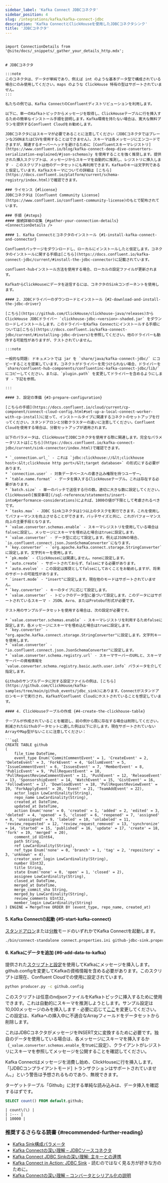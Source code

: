 ```yaml
---
sidebar_label: 'Kafka Connect JDBCコネクタ'
sidebar_position: 4
slug: /integrations/kafka/kafka-connect-jdbc
description: 'Kafka ConnectとClickHouseを使用したJDBCコネクタシンク'
title: 'JDBCコネクタ'
---
```

```

import ConnectionDetails from '@site/docs/_snippets/_gather_your_details_http.mdx';


# JDBCコネクタ

:::note
このコネクタは、データが単純であり、例えば int のような基本データ型で構成されている場合にのみ使用してください。maps のような ClickHouse 特有の型はサポートされていません。
:::

私たちの例では、Kafka ConnectのConfluentディストリビューションを利用します。

以下に、単一のKafkaトピックからメッセージを取得し、ClickHouseテーブルに行を挿入するための簡単なインストール手順を説明します。Kafka環境を持たない場合は、寛大な無料プランを提供するConfluent Cloudをお勧めします。

JDBCコネクタにはスキーマが必要であることに注意してください（JDBCコネクタではプレーンなJSONまたはCSVを使用することはできません）。スキーマは各メッセージにエンコードできますが、関連するオーバーヘッドを避けるために [Confluentスキーマレジストリ](https://www.confluent.io/blog/kafka-connect-deep-dive-converters-serialization-explained/#json-schemas)y を使用することを強く推奨します。提供された挿入スクリプトは、メッセージからスキーマを自動的に推測し、レジストリに挿入します - このスクリプトは他のデータセットにも再利用できます。Kafkaのキーは文字列であると仮定しています。Kafkaスキーマについての詳細は [こちら](https://docs.confluent.io/platform/current/schema-registry/index.html)で確認できます。

### ライセンス {#license}
JDBCコネクタは [Confluent Community License](https://www.confluent.io/confluent-community-license)のもとで配布されています。

### 手順 {#steps}
#### 接続詳細の収集 {#gather-your-connection-details}
<ConnectionDetails />

#### 1. Kafka Connectとコネクタのインストール {#1-install-kafka-connect-and-connector}

Confluentパッケージをダウンロードし、ローカルにインストールしたと仮定します。コネクタのインストールに関する手順は[こちら](https://docs.confluent.io/kafka-connect-jdbc/current/#install-the-jdbc-connector)に記載されています。

confluent-hubインストール方法を使用する場合、ローカルの設定ファイルが更新されます。

KafkaからClickHouseにデータを送信するには、コネクタのSinkコンポーネントを使用します。

#### 2. JDBCドライバーのダウンロードとインストール {#2-download-and-install-the-jdbc-driver}

[こちら](https://github.com/ClickHouse/clickhouse-java/releases)からClickHouse JDBCドライバー `clickhouse-jdbc-<version>-shaded.jar` をダウンロードしインストールします。このドライバーをKafka Connectにインストールする手順については[こちら](https://docs.confluent.io/kafka-connect-jdbc/current/#installing-jdbc-drivers)を参照してください。他のドライバーも動作する可能性がありますが、テストされていません。

:::note

一般的な問題: ドキュメントでは jar を `share/java/kafka-connect-jdbc/` にコピーすることを提案しています。コネクトがドライバーを見つけられない場合、ドライバーを `share/confluent-hub-components/confluentinc-kafka-connect-jdbc/lib/` にコピーしてください。または、`plugin.path` を変更してドライバーを含めるようにします - 下記を参照。

:::

#### 3. 設定の準備 {#3-prepare-configuration}

[こちらの手順](https://docs.confluent.io/cloud/current/cp-component/connect-cloud-config.html#set-up-a-local-connect-worker-with-cp-install)に従って、インストールタイプに関連するコネクトのセットアップを行ってください。スタンドアロンと分散クラスターの違いに注意してください。Confluent Cloudを使用する場合は、分散セットアップが適用されます。

以下のパラメータは、ClickHouseでJDBCコネクタを使用する際に関連します。完全なパラメータリストは[こちら](https://docs.confluent.io/kafka-connect-jdbc/current/sink-connector/index.html)で確認できます。

* `_connection.url_` - これは `jdbc:clickhouse://&lt;clickhouse host>:&lt;clickhouse http port>/&lt;target database>` の形式にする必要があります。
* `connection.user` - 対象データベースへの書き込み権限を持つユーザー。
* `table.name.format` - データを挿入するClickHouseテーブル。これは存在する必要があります。
* `batch.size` - 単一のバッチで送信する行の数。適切に大きな数に設定してください。ClickHouseの[推奨事項](/sql-reference/statements/insert-into#performance-considerations)によれば、1000の値が下限として考慮されるべきです。
* `tasks.max` - JDBC Sinkコネクタは1つ以上のタスクを実行できます。これを使用してパフォーマンスを向上させることができます。バッチサイズと共に、これがパフォーマンス向上の主要手段となります。
* `value.converter.schemas.enable` - スキーマレジストリを使用している場合はfalseに設定し、メッセージにスキーマを埋め込む場合はtrueに設定します。
* `value.converter` - データ型に応じて設定します。例えばJSONの場合、`io.confluent.connect.json.JsonSchemaConverter`になります。
* `key.converter` - `org.apache.kafka.connect.storage.StringConverter`に設定します。文字列キーを使用します。
* `pk.mode` - ClickHouseには関連しません。noneに設定します。
* `auto.create` - サポートされておらず、falseにする必要があります。
* `auto.evolve` - この設定は推奨としてfalseにしておくことをお勧めしますが、将来のサポートの可能性があります。
* `insert.mode` - "insert"に設定します。現在他のモードはサポートされていません。
* `key.converter` - キーのタイプに応じて設定します。
* `value.converter` - トピックのデータ型に基づいて設定します。このデータにはサポートされているスキーマ - JSON、Avro、またはProtobuf形式が必要です。

テスト用のサンプルデータセットを使用する場合は、次の設定が必要です。

* `value.converter.schemas.enable` - スキーマレジストリを利用するためfalseに設定します。各メッセージにスキーマを埋め込む場合はtrueに設定します。
* `key.converter` - "org.apache.kafka.connect.storage.StringConverter"に設定します。文字列キーを使用します。
* `value.converter` - "io.confluent.connect.json.JsonSchemaConverter"に設定します。
* `value.converter.schema.registry.url` - スキーマサーバーのURLと、スキーマサーバーの資格情報を `value.converter.schema.registry.basic.auth.user.info` パラメータを介して指定します。

Githubのサンプルデータに対する設定ファイルの例は、[こちら](https://github.com/ClickHouse/kafka-samples/tree/main/github_events/jdbc_sink)にあります。Connectがスタンドアロンモードで実行され、KafkaがConfluent Cloudにホストされていることを想定しています。

#### 4. ClickHouseテーブルの作成 {#4-create-the-clickhouse-table}

テーブルが作成されていることを確認し、前の例から既に存在する場合は削除してください。削減されたGithubデータセットに適した例は以下に示します。現在サポートされていないArrayやMap型がないことに注意してください：

```sql
CREATE TABLE github
(
    file_time DateTime,
    event_type Enum('CommitCommentEvent' = 1, 'CreateEvent' = 2, 'DeleteEvent' = 3, 'ForkEvent' = 4, 'GollumEvent' = 5, 'IssueCommentEvent' = 6, 'IssuesEvent' = 7, 'MemberEvent' = 8, 'PublicEvent' = 9, 'PullRequestEvent' = 10, 'PullRequestReviewCommentEvent' = 11, 'PushEvent' = 12, 'ReleaseEvent' = 13, 'SponsorshipEvent' = 14, 'WatchEvent' = 15, 'GistEvent' = 16, 'FollowEvent' = 17, 'DownloadEvent' = 18, 'PullRequestReviewEvent' = 19, 'ForkApplyEvent' = 20, 'Event' = 21, 'TeamAddEvent' = 22),
    actor_login LowCardinality(String),
    repo_name LowCardinality(String),
    created_at DateTime,
    updated_at DateTime,
    action Enum('none' = 0, 'created' = 1, 'added' = 2, 'edited' = 3, 'deleted' = 4, 'opened' = 5, 'closed' = 6, 'reopened' = 7, 'assigned' = 8, 'unassigned' = 9, 'labeled' = 10, 'unlabeled' = 11, 'review_requested' = 12, 'review_request_removed' = 13, 'synchronize' = 14, 'started' = 15, 'published' = 16, 'update' = 17, 'create' = 18, 'fork' = 19, 'merged' = 20),
    comment_id UInt64,
    path String,
    ref LowCardinality(String),
    ref_type Enum('none' = 0, 'branch' = 1, 'tag' = 2, 'repository' = 3, 'unknown' = 4),
    creator_user_login LowCardinality(String),
    number UInt32,
    title String,
    state Enum('none' = 0, 'open' = 1, 'closed' = 2),
    assignee LowCardinality(String),
    closed_at DateTime,
    merged_at DateTime,
    merge_commit_sha String,
    merged_by LowCardinality(String),
    review_comments UInt32,
    member_login LowCardinality(String)
) ENGINE = MergeTree ORDER BY (event_type, repo_name, created_at)
```

#### 5. Kafka Connectの起動 {#5-start-kafka-connect}

[スタンドアロン](https://docs.confluent.io/cloud/current/cp-component/connect-cloud-config.html#standalone-cluster)または[分散](https://docs.confluent.io/cloud/current/cp-component/connect-cloud-config.html#distributed-cluster)モードのいずれかでKafka Connectを起動します。

```bash
./bin/connect-standalone connect.properties.ini github-jdbc-sink.properties.ini
```

#### 6. Kafkaにデータを追加 {#6-add-data-to-kafka}

提供された[スクリプトと設定](https://github.com/ClickHouse/kafka-samples/tree/main/producer)を使用してKafkaにメッセージを挿入します。github.configを変更してKafkaの資格情報を含める必要があります。このスクリプトは現在、Confluent Cloudでの使用に設定されています。

```bash
python producer.py -c github.config
```

このスクリプトは任意のndjsonファイルをKafkaトピックに挿入するために使用できます。これは自動的にスキーマを推測しようとします。サンプル設定は10,000メッセージのみを挿入します - 必要に応じて[ここ](https://github.com/ClickHouse/clickhouse-docs/tree/main/docs/integrations/data-ingestion/kafka/code/producer/github.config#L25)を変更してください。この設定は、Kafkaへの挿入中に不適合なArrayフィールドをデータセットから削除します。

これはJDBCコネクタがメッセージをINSERT文に変換するために必要です。独自のデータを使用している場合は、各メッセージにスキーマを挿入するか（`_value.converter.schemas.enable_`をtrueに設定）、クライアントがレジストリにスキーマを参照してメッセージを公開することを確認してください。

Kafka Connectはメッセージを消費し始め、ClickHouseに行を挿入します。「[JDBCコンプライアントモード] トランザクションはサポートされていません。」という警告は予想されるものであり、無視できます。

ターゲットテーブル「Github」に対する単純な読み込みは、データ挿入を確認するはずです。

```sql
SELECT count() FROM default.github;
```

```response
| count\(\) |
| :--- |
| 10000 |
```

### 推奨するさらなる読書 {#recommended-further-reading}

* [Kafka Sink構成パラメータ](https://docs.confluent.io/kafka-connect-jdbc/current/sink-connector/sink_config_options.html#sink-config-options)
* [Kafka Connectの深い理解 – JDBCソースコネクタ](https://www.confluent.io/blog/kafka-connect-deep-dive-jdbc-source-connector)
* [Kafka Connect JDBC Sinkの深い理解: 主キーとの連携](https://rmoff.net/2021/03/12/kafka-connect-jdbc-sink-deep-dive-working-with-primary-keys/)
* [Kafka Connect in Action: JDBC Sink](https://www.youtube.com/watch?v=b-3qN_tlYR4&t=981s) - 読むのではなく見る方が好きな方のために。
* [Kafka Connectの深い理解 – コンバータとシリアル化の説明](https://www.confluent.io/blog/kafka-connect-deep-dive-converters-serialization-explained/#json-schemas)
